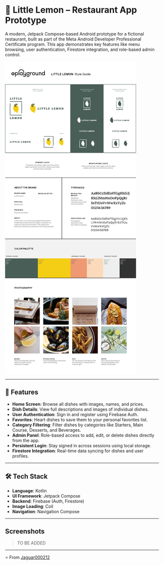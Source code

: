 # 🍋 Little Lemon – Restaurant App Prototype

A modern, Jetpack Compose-based Android prototype for a fictional restaurant, built as part of the Meta Android Developer Professional Certificate program. This app demonstrates key features like menu browsing, user authentication, Firestore integration, and role-based admin control.

![Style Guide](style_guide.jpg)

---

## 🚀 Features

- **Home Screen**: Browse all dishes with images, names, and prices.
- **Dish Details**: View full descriptions and images of individual dishes.
- **User Authentication**: Sign in and register using Firebase Auth.
- **Favorites**: Heart dishes to save them to your personal favorites list.
- **Category Filtering**: Filter dishes by categories like Starters, Main Course, Desserts, and Beverages.
- **Admin Panel**: Role-based access to add, edit, or delete dishes directly from the app.
- **Persistent Login**: Stay signed in across sessions using local storage.
- **Firestore Integration**: Real-time data syncing for dishes and user profiles.

---

## 🛠️ Tech Stack

- **Language**: Kotlin
- **UI Framework**: Jetpack Compose
- **Backend**: Firebase (Auth, Firestore)
- **Image Loading**: Coil
- **Navigation**: Navigation Compose

---
## Screenshots
> TO BE ADDED
---

⭐️ From [Jaguar000212](https://github.com/Jaguar000212)
